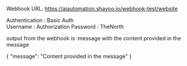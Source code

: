 Webhook URL: https://aiautomation.shayoo.io/webhook-test/website


Authentication : Basic Auth    
Username : Authorization 
Password : TheNorth



output from the webhook is :message with the content provided in the message

  {
    "message": "Content provided in the message"
  } 




